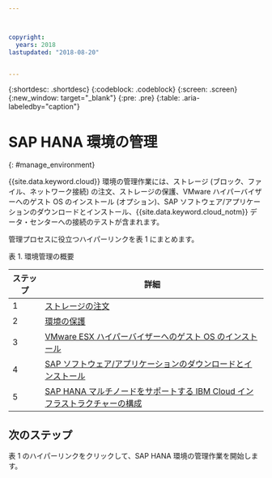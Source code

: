 ```yaml
---



copyright:
  years: 2018
lastupdated: "2018-08-20"


---
```


{:shortdesc: .shortdesc}
{:codeblock: .codeblock}
{:screen: .screen}
{:new_window: target="_blank"}
{:pre: .pre}
{:table: .aria-labeledby="caption"}

# SAP HANA 環境の管理
{: #manage_environment}

{{site.data.keyword.cloud}} 環境の管理作業には、ストレージ (ブロック、ファイル、ネットワーク接続) の注文、ストレージの保護、VMware ハイパーバイザーへのゲスト OS のインストール (オプション)、SAP ソフトウェア/アプリケーションのダウンロードとインストール、{{site.data.keyword.cloud_notm}} データ・センターへの接続のテストが含まれます。

管理プロセスに役立つハイパーリンクを表 1 にまとめます。

表 1. 環境管理の概要

| ステップ | 詳細 |
| --- | --- |
| 1 | [ストレージの注文](/docs/infrastructure/sap-hana/hana-order-storage.html) |
| 2 | [環境の保護](/docs/infrastructure/sap-hana/hana-secure-environment.html) |
| 3 | [VMware ESX ハイパーバイザーへのゲスト OS のインストール](/docs/infrastructure/sap-hana/hana-installing-guest-operating-system-VMware-deployments.html) |
| 4 | [SAP ソフトウェア/アプリケーションのダウンロードとインストール](/docs/infrastructure/sap-hana/hana-installing-SAP-landscape.html) |
| 5 | [SAP HANA マルチノードをサポートする IBM Cloud インフラストラクチャーの構成](/docs/infrastructure/sap-hana/hana-multi-node.html)

## 次のステップ

表 1 のハイパーリンクをクリックして、SAP HANA 環境の管理作業を開始します。
